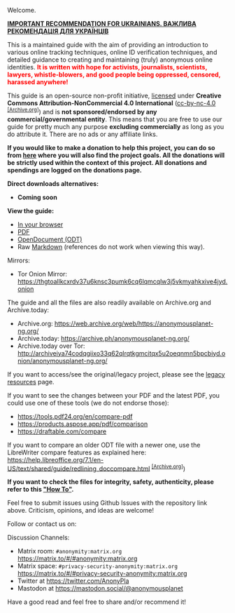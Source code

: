 Welcome.

**[IMPORTANT RECOMMENDATION FOR UKRAINIANS. ВАЖЛИВА РЕКОМЕНДАЦІЯ ДЛЯ УКРАЇНЦІВ](briar.html)**

This is a maintained guide with the aim of providing an introduction to various online tracking techniques, online ID verification techniques, and detailed guidance to creating and maintaining (truly) anonymous online identities. <span style="color: red">**It is written with hope for activists, journalists, scientists, lawyers, whistle-blowers, and good people being oppressed, censored, harassed anywhere!**</span>

This guide is an open-source non-profit initiative, [licensed](LICENSE.html) under **Creative Commons Attribution-NonCommercial 4.0 International** ([cc-by-nc-4.0] <sup>[[Archive.org]][1]</sup>) and is **not sponsored/endorsed by any commercial/governmental entity**. This means that you are free to use our guide for pretty much any purpose **excluding commercially** as long as you do attribute it. There are no ads or any affiliate links.

**If you would like to make a donation to help this project, you can do so from [here](donations.html) where you will also find the project goals. All the donations will be strictly used within the context of this project. All donations and spendings are logged on the donations page.**

**Direct downloads alternatives:**
- **Coming soon**

**View the guide:**
- [In your browser](guide.html)
- [PDF](export/guide.pdf)
- [OpenDocument (ODT)](export/guide.odt)
- Raw [Markdown](https://raw.githubusercontent.com/NobodySpecial256/thgtoa/master/guide.md) (references do not work when viewing this way).

Mirrors:
- Tor Onion Mirror: <https://thgtoallkcxrdv37u6knsc3pumk6cq6lqmcqlw3j5vkmyahkxive4jyd.onion>

The guide and all the files are also readily available on Archive.org and Archive.today:

- Archive.org: <https://web.archive.org/web/https://anonymousplanet-ng.org/>
- Archive.today: <https://archive.ph/anonymousplanet-ng.org/>
- Archive.today over Tor: <http://archiveiya74codqgiixo33q62qlrqtkgmcitqx5u2oeqnmn5bpcbiyd.onion/anonymousplanet-ng.org/>

If you want to access/see the original/legacy project, please see the [legacy resources](legacy.html) page.

If you want to see the changes between your PDF and the latest PDF, you could use one of these tools (we do not endorse those):

- <https://tools.pdf24.org/en/compare-pdf>
- <https://products.aspose.app/pdf/comparison>
- <https://draftable.com/compare>

If you want to compare an older ODT file with a newer one, use the LibreWriter compare features as explained here: <https://help.libreoffice.org/7.1/en-US/text/shared/guide/redlining_doccompare.html> <sup>[[Archive.org]][2]</sup>)

**If you want to check the files for integrity, safety, authenticity, please refer to this ["How To"](verify.html).**

Feel free to submit issues using Github Issues with the repository link above. Criticism, opinions, and ideas are welcome!

Follow or contact us on:

Discussion Channels:
- Matrix room: ```#anonymity:matrix.org``` <https://matrix.to/#/#anonymity:matrix.org>
- Matrix space: ```#privacy-security-anonymity:matrix.org``` <https://matrix.to/#/#privacy-security-anonymity:matrix.org>
- Twitter at https://twitter.com/AnonyPla 
- Mastodon at https://mastodon.social/@anonymousplanet

Have a good read and feel free to share and/or recommend it!

[cc-by-nc-4.0]: https://creativecommons.org/licenses/by-nc/4.0/
[1]: https://web.archive.org/web/https://creativecommons.org/licenses/by-nc/4.0/
[2]: https://web.archive.org/wen/https://help.libreoffice.org/7.1/en-US/text/shared/guide/redlining_doccompare.html
